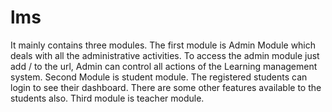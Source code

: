 # lms
It mainly contains three modules.
The first module is Admin Module which deals with all the administrative activities. To access the admin module just add / to the url, Admin can control all actions of the Learning management system.
Second Module is student module. The registered students can login to see their dashboard. There are some other features available to the students also.
Third module is teacher module.

